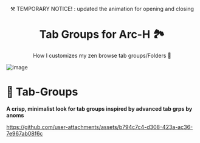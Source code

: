 
<p align="center"> ⚒️ TEMPORARY NOTICE! : updated the animation for opening and closing</p>

<p align="center">
    <h1 align="center"> Tab Groups for Arc-H 🏞️</h2>
</p>

<p align="center">How I customizes my zen browse tab groups/Folders 🌸</p>

![image](https://github.com/user-attachments/assets/c60c8e6c-8d51-4c08-b468-543006604f0c)



###

#  🥬 Tab-Groups

**A crisp, minimalist look for tab groups  inspired by advanced tab grps by anoms**  





https://github.com/user-attachments/assets/b794c7c4-d308-423a-ac36-7e967ab08f6c


